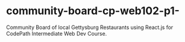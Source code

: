 # community-board-cp-web102-p1-
Community Board of local Gettysburg Restaurants using React.js for CodePath Intermediate Web Dev Course.
